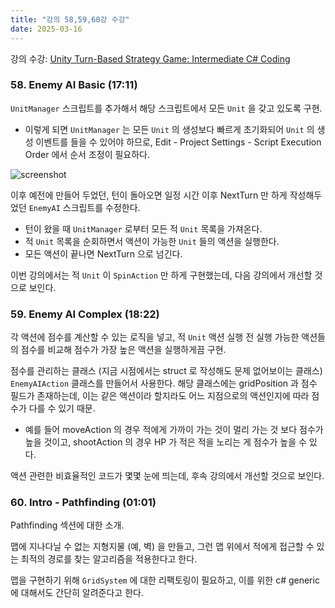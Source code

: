 ```yaml
---
title: "강의 58,59,60강 수강"
date: 2025-03-16
---
```


강의 수강: [Unity Turn-Based Strategy Game: Intermediate C# Coding](https://www.udemy.com/course/unity-turn-based-strategy/)

### 58. Enemy AI Basic (17:11)

`UnitManager` 스크립트를 추가해서 해당 스크립트에서 모든 `Unit` 을 갖고 있도록 구현.
- 이렇게 되면 `UnitManager` 는 모든 `Unit` 의 생성보다 빠르게 초기화되어 `Unit` 의 생성 이벤트를 들을 수 있어야 하므로, Edit - Project Settings - Script Execution Order 에서 순서 조정이 필요하다.

![screenshot](/images/250316-1.png)

이후 예전에 만들어 두었던, 턴이 돌아오면 일정 시간 이후 NextTurn 만 하게 작성해두었던 `EnemyAI` 스크립트를 수정한다.
- 턴이 왔을 때 `UnitManager` 로부터 모든 적 `Unit` 목록을 가져온다.
- 적 `Unit` 목록을 순회하면서 액션이 가능한 `Unit` 들의 액션을 실행한다.
- 모든 액션이 끝나면 NextTurn 으로 넘긴다.

이번 강의에서는 적 `Unit` 이 `SpinAction` 만 하게 구현했는데, 다음 강의에서 개선할 것으로 보인다.

### 59. Enemy AI Complex (18:22)

각 액션에 점수를 계산할 수 있는 로직을 넣고, 적 `Unit` 액션 실행 전 실행 가능한 액션들의 점수를 비교해 점수가 가장 높은 액션을 실행하게끔 구현.

점수를 관리하는 클래스 (지금 시점에서는 struct 로 작성해도 문제 없어보이는 클래스) `EnemyAIAction` 클래스를 만들어서 사용한다. 해당 클래스에는 gridPosition 과 점수 필드가 존재하는데, 이는 같은 액션이라 할지라도 어느 지점으로의 액션인지에 따라 점수가 다를 수 있기 때문.
- 예를 들어 moveAction 의 경우 적에게 가까이 가는 것이 멀리 가는 것 보다 점수가 높을 것이고, shootAction 의 경우 HP 가 적은 적을 노리는 게 점수가 높을 수 있다.

액션 관련한 비효율적인 코드가 몇몇 눈에 띄는데, 후속 강의에서 개선할 것으로 보인다.

### 60. Intro - Pathfinding (01:01)

Pathfinding 섹션에 대한 소개.

맵에 지나다닐 수 없는 지형지물 (예, 벽) 을 만들고, 그런 맵 위에서 적에게 접근할 수 있는 최적의 경로를 찾는 알고리즘을 적용한다고 한다.

맵을 구현하기 위해 `GridSystem` 에 대한 리팩토링이 필요하고, 이를 위한 c# generic 에 대해서도 간단히 알려준다고 한다.
